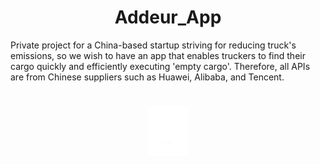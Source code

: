 <h1 align="center">
Addeur_App
</h1>
Private project for a China-based startup striving for reducing truck's emissions, so we wish to have an app that enables truckers to find their cargo quickly and efficiently executing 'empty cargo'. Therefore, all APIs are from Chinese suppliers such as Huawei, Alibaba, and Tencent.
<h1 align="center">
  <img alt="Addeur" title="AddeurApp" src="./mobile/images/logo.png" />
</h1>

